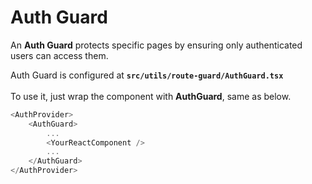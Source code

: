# Auth Guard

An **Auth Guard** protects specific pages by ensuring only authenticated users can access them.

Auth Guard is configured at **`src/utils/route-guard/AuthGuard.tsx`**\
\
To use it, just wrap the component with **AuthGuard**, same as below.

```typescript
<AuthProvider>
    <AuthGuard>
        ...
        <YourReactComponent />
        ...
    </AuthGuard>
</AuthProvider>
```
